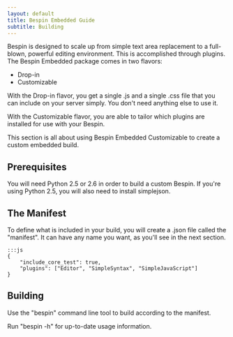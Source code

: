 ```yaml
---
layout: default
title: Bespin Embedded Guide
subtitle: Building
---
```


Bespin is designed to scale up from simple text area replacement to a 
full-blown, powerful editing environment. This is accomplished through
plugins. The Bespin Embedded package comes in two flavors:

* Drop-in
* Customizable

With the Drop-in flavor, you get a single .js and a single .css file that you can
include on your server simply. You don't need anything else to use it.

With the Customizable flavor, you are able to tailor which plugins are
installed for use with your Bespin.

This section is all about using Bespin Embedded Customizable to create a custom
embedded build.

## Prerequisites ##

You will need Python 2.5 or 2.6 in order to build a custom Bespin. If you're using Python 2.5, you will also need to install simplejson.

## The Manifest ##

To define what is included in your build, you will create a .json file called
the "manifest". It can have any name you want, as you'll see in the next section.

    :::js
    {
        "include_core_test": true,
        "plugins": ["Editor", "SimpleSyntax", "SimpleJavaScript"]
    }

## Building ##

Use the "bespin" command line tool to build according to the manifest.

Run "bespin -h" for up-to-date usage information.
